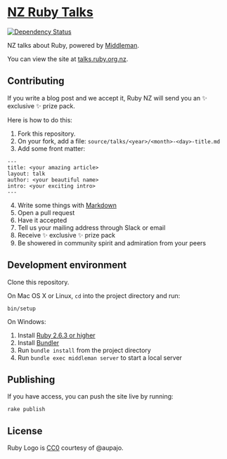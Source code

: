 # [NZ Ruby Talks](http://talks.ruby.org.nz)

[![Dependency Status](https://gemnasium.com/nzruby/talks.png)](https://gemnasium.com/nzruby/talks)

NZ talks about Ruby, powered by [Middleman](http://middlemanapp.com).

You can view the site at [talks.ruby.org.nz](http://talks.ruby.org.nz).

## Contributing

If you write a blog post and we accept it, Ruby NZ will send you an :sparkles: exclusive :sparkles: prize pack. 

Here is how to do this:

1. Fork this repository.
2. On your fork, add a file: `source/talks/<year>/<month>-<day>-title.md`
3. Add some front matter:

```
---
title: <your amazing article>
layout: talk
author: <your beautiful name>
intro: <your exciting intro>
---
```

4. Write some things with [Markdown](https://help.github.com/en/github/writing-on-github)
5. Open a pull request
6. Have it accepted
7. Tell us your mailing address through Slack or email
8. Receive :sparkles: exclusive :sparkles: prize pack
9. Be showered in community spirit and admiration from your peers

## Development environment

Clone this repository.

On Mac OS X or Linux, `cd` into the project directory and run:

    bin/setup

On Windows:

1. Install [Ruby 2.6.3 or higher](http://ruby-lang.org)
2. Install [Bundler](http://gembundler.com)
3. Run `bundle install` from the project directory
4. Run `bundle exec middleman server` to start a local server

## Publishing

If you have access, you can push the site live by running:

    rake publish

## License

Ruby Logo is [CC0](https://creativecommons.org/publicdomain/zero/1.0/) courtesy of @aupajo.
